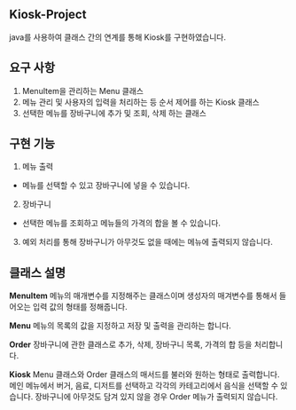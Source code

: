 ## Kiosk-Project
java를 사용하여 클래스 간의 연계를 통해 Kiosk를 구현하였습니다.

## 요구 사항
1. MenuItem을 관리하는 Menu 클래스
2. 메뉴 관리 및 사용자의 입력을 처리하는 등 순서 제어를 하는 Kiosk 클래스
3. 선택한 메뉴를 장바구니에 추가 및 조회, 삭제 하는 클래스

## 구현 기능
1. 메뉴 출력
  * 메뉴를 선택할 수 있고 장바구니에 넣을 수 있습니다.
2. 장바구니
  * 선택한 메뉴를 조회하고 메뉴들의 가격의 합을 볼 수 있습니다.
3. 예외 처리를 통해 장바구니가 아무것도 없을 때에는 메뉴에 출력되지 않습니다.
   
## 클래스 설명

**MenuItem**
메뉴의 매개변수를 지정해주는 클래스이며 생성자의 매겨변수를 통해서 들어오는 입력 값의 형태를 정해줍니다.


**Menu**
메뉴의 목록의 값을 지정하고 저장 및 출력을 관리하는 합니다.


**Order**
장바구니에 관한 클래스로 추가, 삭제, 장바구니 목록, 가격의 합 등을 처리합니다.

**Kiosk**
Menu 클래스와 Order 클래스의 매서드를 불러와 원하는 형태로 출력합니다.
메인 메뉴에서 버거, 음료, 디저트를 선택하고 각각의 카테고리에서 음식을 선택할 수 있습니다.
장바구니에 아무것도 담겨 있지 않을 경우 Order 메뉴가 출력되지 않습니다.

